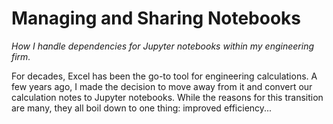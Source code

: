 # Managing and Sharing Notebooks

*How I handle dependencies for Jupyter notebooks within my engineering firm.*

For decades, Excel has been the go-to tool for engineering calculations. A few years ago, I made the decision to move away from it and convert our calculation notes to Jupyter notebooks. While the reasons for this transition are many, they all boil down to one thing: improved efficiency...
